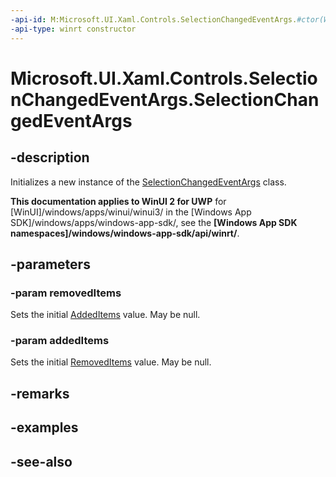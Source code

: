 ```yaml
---
-api-id: M:Microsoft.UI.Xaml.Controls.SelectionChangedEventArgs.#ctor(Windows.Foundation.Collections.IVector{System.Object},Windows.Foundation.Collections.IVector{System.Object})
-api-type: winrt constructor
---
```


<!-- Method syntax
public SelectionChangedEventArgs(Windows.Foundation.Collections.IVector<System.Object> removedItems, Windows.Foundation.Collections.IVector<System.Object> addedItems)
-->

# Microsoft.UI.Xaml.Controls.SelectionChangedEventArgs.SelectionChangedEventArgs

## -description
Initializes a new instance of the [SelectionChangedEventArgs](selectionchangedeventargs.md) class.

**This documentation applies to WinUI 2 for UWP** for [WinUI]/windows/apps/winui/winui3/ in the [Windows App SDK]/windows/apps/windows-app-sdk/, see the **[Windows App SDK namespaces]/windows/windows-app-sdk/api/winrt/**.

## -parameters
### -param removedItems
Sets the initial [AddedItems](selectionchangedeventargs_addeditems.md) value. May be null.

### -param addedItems
Sets the initial [RemovedItems](selectionchangedeventargs_removeditems.md) value. May be null.

## -remarks

## -examples

## -see-also
